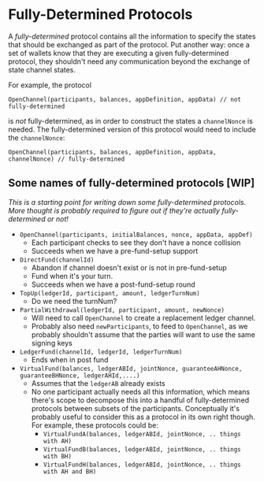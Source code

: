 # Fully-Determined Protocols

A _fully-determined_ protocol contains all the information to specify the states that should be exchanged as part of the protocol.
Put another way: once a set of wallets know that they are executing a given fully-determined protocol, they shouldn't need any communication beyond the exchange of state channel states.

For example, the protocol

```
OpenChannel(participants, balances, appDefinition, appData) // not fully-determined
```

is _not_ fully-determined, as in order to construct the states a `channelNonce` is needed. The fully-determined version of this protocol would need to include the `channelNonce`:

```
OpenChannel(participants, balances, appDefinition, appData, channelNonce) // fully-determined
```

## Some names of fully-determined protocols [WIP]

_This is a starting point for writing down some fully-determined protocols. More thought is probably required to figure out if they're actually fully-determined or not!_

- `OpenChannel(participants, initialBalances, nonce, appData, appDef)`
  - Each participant checks to see they don't have a nonce collision
  - Succeeds when we have a pre-fund-setup support
- `DirectFund(channelId)`
  - Abandon if channel doesn't exist or is not in pre-fund-setup
  - Fund when it's your turn.
  - Succeeds when we have a post-fund-setup round
- `TopUp(ledgerId, participant, amount, ledgerTurnNum)`
  - Do we need the turnNum?
- `PartialWithdrawal(ledgerId, participant, amount, newNonce)`
  - Will need to call `OpenChannel` to create a replacement ledger channel.
  - Probably also need `newParticipants`, to feed to `OpenChannel`, as we probably shouldn't assume that the parties will want to use the same signing keys
- `LedgerFund(channelId, ledgerId, ledgerTurnNum)`
  - Ends when in post fund
- `VirtualFund(balances, ledgerABId, jointNonce, guaranteeAHNonce, guaranteeBHNonce, ledgerAHId,....)`
  - Assumes that the `ledgerAB` already exists
  - No one participant actually needs all this information, which means there's scope to decompose this into a handful of fully-determined protocols between subsets of the participants. Conceptually it's probably useful to consider this as a protocol in its own right though. For example, these protocols could be:
    - `VirtualFundA(balances, ledgerABId, jointNonce, .. things with AH)`
    - `VirtualFundB(balances, ledgerABId, jointNonce, .. things with BH)`
    - `VirtualFundH(balances, ledgerABId, jointNonce, .. things with AH and BH)`
